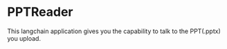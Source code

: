 # PPTReader
This langchain application gives you the capability to talk to the PPT(.pptx) you upload.
